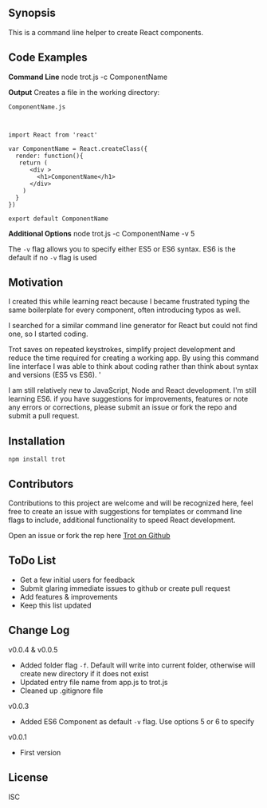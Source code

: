 ## Synopsis

This is a command line helper to create React components.

## Code Examples


**Command Line**
    node trot.js -c ComponentName

**Output**
Creates a file in the working directory:

    ComponentName.js



    import React from 'react'

    var ComponentName = React.createClass({
      render: function(){
       return (
          <div >
            <h1>ComponentName</h1>
          </div>
        )
      }
    })

    export default ComponentName

**Additional Options**
    node trot.js -c ComponentName -v 5

The ```-v``` flag allows you to specify either ES5 or ES6 syntax.  ES6 is the default if no ```-v``` flag is used


## Motivation

I created this while learning react because I became frustrated typing the same boilerplate for every component, often introducing typos as well.

I searched for a similar command line generator for React but could not find one, so I started coding.

Trot saves on repeated keystrokes, simplify project development and reduce the time required for creating a working app.
By using this command line interface I was able to think about coding rather than think about syntax and versions (ES5 vs ES6). '

I am still relatively new to JavaScript, Node and React development.  I'm still learning ES6. if you have suggestions for improvements, features or note any errors or corrections, please submit an issue or fork the repo and submit a pull request.

## Installation

    npm install trot


## Contributors

Contributions to this project are welcome and will be recognized here,
feel free to create an issue with suggestions for templates or command line flags to include,
additional functionality to speed React development.

Open an issue or fork the rep here [Trot on Github](https://github.com/AdventureBear/trot "Trot on Github")


## ToDo List

* Get a few initial users for feedback
* Submit glaring immediate issues to github or create pull request
* Add features & improvements
* Keep this list updated

## Change Log
v0.0.4 & v0.0.5
* Added folder flag ```-f```.  Default will write into current folder, otherwise will create new directory if it does not exist
* Updated entry file name from app.js to trot.js
* Cleaned up .gitignore file

v0.0.3
* Added ES6 Component as default ```-v``` flag. Use options 5 or 6 to specify

v0.0.1
* First version

## License

ISC